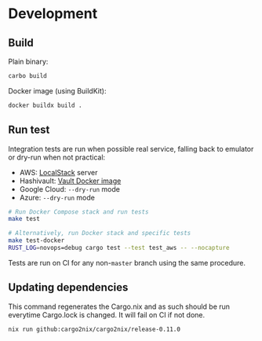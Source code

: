 # Development

## Build

Plain binary:

```sh
carbo build 
```

Docker image (using BuildKit):

```sh
docker buildx build .
```

## Run test

Integration tests are run when possible real service, falling back to emulator or dry-run when not practical:
- AWS: [LocalStack](https://localstack.cloud) server
- Hashivault: [Vault Docker image](https://hub.docker.com/_/vault)
- Google Cloud: `--dry-run` mode 
- Azure: `--dry-run` mode 

```sh
# Run Docker Compose stack and run tests
make test

# Alternatively, run Docker stack and specific tests
make test-docker
RUST_LOG=novops=debug cargo test --test test_aws -- --nocapture
```

Tests are run on CI for any non-`master` branch using the same procedure. 

## Updating dependencies

This command regenerates the Cargo.nix and as such should be run everytime Cargo.lock is changed. It will fail on CI if not done. 

```sh
nix run github:cargo2nix/cargo2nix/release-0.11.0
```